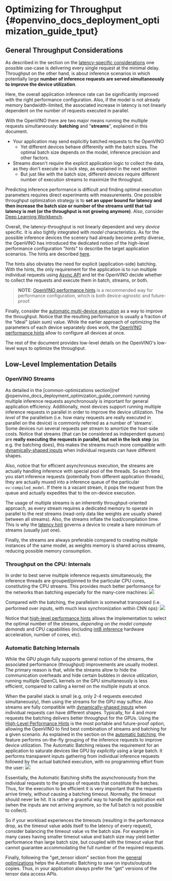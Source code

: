 # Optimizing for Throughput {#openvino_docs_deployment_optimization_guide_tput}

## General Throughput Considerations
As described in the section on the [latency-specific considerations](./dldt_deployment_optimization_latency.md) one possible use-case is delivering every single request at the minimal delay.
Throughput on the other hand, is about inference scenarios in which potentially large **number of inference requests are served simultaneously to improve the device utilization**.

Here, the overall application inference rate can be significantly improved with the right performance configuration.
Also, if the model is not already memory bandwidth-limited, the associated increase in latency is not linearly dependent on the number of requests executed in parallel.

With the OpenVINO there are two major means running the multiple requests simultaneously: **batching** and "**streams**", explained in this document. 
* Your application may send explicitly batched requests to the OpenVINO
   * Yet different devices behave differently with the batch sizes. The optimal batch size depends on the model, inference precision and other factors.
* Streams doesn't require the explicit application logic to collect the data, as they don't execute in a lock step, as explained in the next section 
   * But just like with the batch size, different devices require different number of execution streams to maximize the throughput.

Predicting inference performance is difficult and finding optimal execution parameters requires direct experiments with measurements.
One possible throughput optimization strategy is to **set an upper bound for latency and then increase the batch size or number of the streams until that tail latency is met (or the throughput is not growing anymore)**.
Also, consider [Deep Learning Workbench](https://docs.openvino.ai/latest/workbench_docs_Workbench_DG_Introduction.html).

Overall, the latency-throughput is not linearly dependent and very _device_ specific. It is also tightly integrated with _model_ characteristics.
As for the possible inference devices the scenery had already become pretty diverse, the OpenVINO has introduced the dedicated notion of the high-level performance configuration "hints" to describe the target application scenarios.
The hints are described [here](./dldt_deployment_optimization_hints.md). 

The hints also obviates the need for explicit (application-side) batching. With the hints, the only requirement for the application is to run multiple individual requests using [Async API](./dldt_deployment_optimization_common.md) and let the OpenVINO decide whether to collect the requests and execute them in batch, streams, or both.

> **NOTE**: [OpenVINO performance hints](./dldt_deployment_optimization_hints.md) is a recommended way for performance configuration, which is both device-agnostic and future-proof. 

Finally, consider the [automatic multi-device execution](../OV_Runtime_UG/multi_device.md) as a way to improve the throughput. Notice that the resulting performance is usually a fraction of the “ideal” (plain sum) value. While the earlier approach of optimizing the parameters of each device separately does work, the [OpenVINO performance hints](./dldt_deployment_optimization_hints.md) allow to configure all devices at once.

The rest of the document provides low-level details on the OpenVINO's low-level ways to optimize the throughput.

## Low-Level Implementation Details
### OpenVINO Streams
As detailed in the [common-optimizations section](ref @openvino_docs_deployment_optimization_guide_common) running multiple inference requests asynchronously is important for general application efficiency.
Additionally, most devices support running multiple inference requests in parallel in order to improve the device utilization. The _level_ of the parallelism (i.e. how many requests are really executed in parallel on the device) is commonly referred as a number of 'streams'. Some devices run several requests per stream to amortize the host-side costs.
Notice that streams (that can be considered as independent queues) are **really executing the requests in parallel, but not in the lock step** (as e.g. the batching does), this makes the streams much more compatible with [dynamically-shaped inputs](../OV_Runtime_UG/ov_dynamic_shapes.md) when individual requests can have different shapes. 

Also, notice that for efficient asynchronous execution, the streams are actually handling inference with special pool of the threads.
So each time you start inference requests (potentially from different application threads), they are actually muxed into a inference queue of the particular `ov:compiled_model`. 
If there is a vacant stream, it pops the request from the queue and actually expedites that to the on-device execution.

The usage of multiple streams is an inherently throughput-oriented approach, as every stream requires a dedicated memory to operate in parallel to the rest streams (read-only data like weights are usually shared between all streams).
Also, the streams inflate the load/compilation time.
This is why the [latency hint](./dldt_deployment_optimization_hints.md) governs a device to create a bare minimum of streams (usually just one).

Finally, the streams are always preferable compared to creating  multiple instances of the same model, as weights memory is shared across streams, reducing possible  memory consumption.

### Throughput on the CPU: Internals
In order to best serve multiple inference requests simultaneously, the inference threads are grouped/pinned to the particular CPU cores, constituting the CPU streams.
This provides much better performance for the networks than batching especially for the many-core machines:
![](../img/cpu_streams_explained_1.png)

Compared with the batching, the parallelism is somewhat transposed (i.e. performed over inputs, with much less synchronization within CNN ops):
![](../img/cpu_streams_explained.png)

Notice that [high-level performance hints](../OV_Runtime_UG/performance_hints.md) allows the implementation to select the optimal number of the streams, _depending on the model compute demands_ and CPU capabilities (including [int8 inference](../OV_Runtime_UG/Int8Inference.md) hardware acceleration, number of cores, etc).

### Automatic Batching Internals
While the GPU plugin fully supports general notion of the streams, the associated performance (throughput) improvements are usually modest.
The primary reason is that, while the streams allow to hide the communication overheads and hide certain bubbles in device utilization, running multiple OpenCL kernels on the GPU simultaneously is less efficient, compared to calling a kernel on the multiple inputs at once.   

When the parallel slack is small (e.g. only 2-4 requests executed simultaneously), then using the streams for the GPU may suffice. Also streams are fully compatible with [dynamically-shaped inputs](../OV_Runtime_UG/ov_dynamic_shapes.md) when individual requests can have different shapes. 
Typically, for 4 and more requests the batching delivers better throughput for the GPUs. Using the [High-Level Performance Hints](../OV_Runtime_UG/performance_hints.md) is the most portable and future-proof option, allowing the OpenVINO to find best combination of streams and batching for a given scenario. 
As explained in the section on the [automatic batching](../OV_Runtime_UG/automatic_batching.md), the feature performs on-the-fly grouping of the inference requests to improve device utilization.
The Automatic Batching relaxes the requirement for an application to saturate devices like GPU by _explicitly_ using a large batch. It performs transparent inputs gathering from 
individual inference requests followed by the actual batched execution, with no programming effort from the user:
![](../img/BATCH_device.PNG)

Essentially, the Automatic Batching shifts the asynchronousity from the individual requests to the groups of requests that constitute the batches. Thus, for the execution to be efficient it is very important that the requests arrive timely, without causing a batching timeout. 
Normally, the timeout should never be hit. It is rather a graceful way to handle the application exit (when the inputs are not arriving anymore, so the full batch is not possible to collect).

So if your workload experiences the timeouts (resulting in the performance drop, as the timeout value adds itself to the latency of every request), consider balancing the timeout value vs the batch size. For example in many cases having smaller timeout value and batch size may yield better performance than large batch size, but coupled with the timeout value that cannot guarantee accommodating the full number of the required requests.

Finally, following the "get_tensor idiom" section from the [general optimizations](./dldt_deployment_optimization_common.md) helps the Automatic Batching to save on inputs/outputs copies. Thus, in your application always prefer the "get" versions of the tensor data access APIs. 
